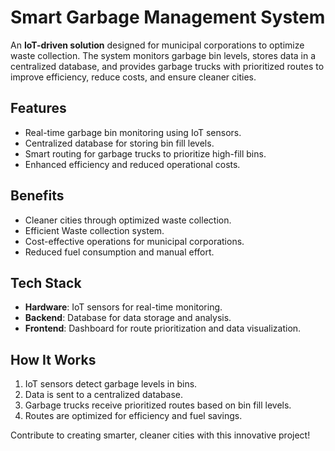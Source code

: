 # Smart Garbage Management System

An **IoT-driven solution** designed for municipal corporations to optimize waste collection. The system monitors garbage bin levels, stores data in a centralized database, and provides garbage trucks with prioritized routes to improve efficiency, reduce costs, and ensure cleaner cities.

## Features
- Real-time garbage bin monitoring using IoT sensors.
- Centralized database for storing bin fill levels.
- Smart routing for garbage trucks to prioritize high-fill bins.
- Enhanced efficiency and reduced operational costs.

## Benefits
- Cleaner cities through optimized waste collection.
- Efficient Waste collection  system.
- Cost-effective operations for municipal corporations.
- Reduced fuel consumption and manual effort.

## Tech Stack
- **Hardware**: IoT sensors for real-time monitoring.
- **Backend**: Database for data storage and analysis.
- **Frontend**: Dashboard for route prioritization and data visualization.

## How It Works
1. IoT sensors detect garbage levels in bins.
2. Data is sent to a centralized database.
3. Garbage trucks receive prioritized routes based on bin fill levels.
4. Routes are optimized for efficiency and fuel savings.

Contribute to creating smarter, cleaner cities with this innovative project!
